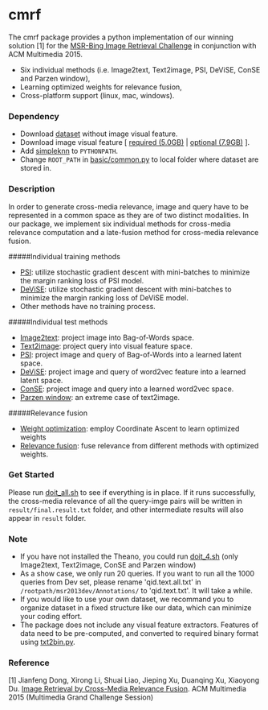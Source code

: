 # cmrf


The cmrf package provides a python implementation of our winning solution [1] for the [MSR-Bing Image Retrieval Challenge](http://research.microsoft.com/en-US/projects/irc/) in conjunction with ACM Multimedia 2015.
* Six individual methods (i.e. Image2text, Text2image, PSI, DeViSE, ConSE and Parzen window),
* Learning optimized weights for relevance fusion,
* Cross-platform support (linux, mac, windows).


### Dependency
* Download [dataset](http://lixirong.net/data/mm2015/rucmmc_irc2015_data.tar.gz) without image visual feature.
* Download image visual feature [ [required (5.0GB)](http://lixirong.net/data/mm2015/rucmmc_irc2015_required_feature.tar.gz) | [optional (7.9GB)](http://lixirong.net/data/mm2015/rucmmc_irc2015_optional_feature.tar.gz) ].
* Add [simpleknn](simpleknn) to `PYTHONPATH`.
* Change `ROOT_PATH` in [basic/common.py](basic/common.py) to local folder where dataset are stored in.



### Description
In order to generate cross-media relevance, image and query have to be represented in a common space as they are of two distinct modalities. In our package, we implement six individual methods for cross-media relevance computation and a late-fusion method for cross-media relevance fusion.


#####Individual training methods
* [PSI](model/psi_model.py):  utilize stochastic gradient descent with mini-batches to minimize the margin ranking loss of PSI model.
* [DeViSE](model/devise_model.py):  utilize stochastic gradient descent with mini-batches to minimize the margin ranking loss of DeViSE model.
* Other methods have no training process.

#####Individual test methods
* [Image2text](image2text.py): project image into Bag-of-Words space.
* [Text2image](text2image.py): project query into visual feature space.
* [PSI](psi.py):  project image and query of Bag-of-Words into a learned latent space.
* [DeViSE](devise.py):  project image and query of word2vec feature into a learned latent space.
* [ConSE](conse.py):  project image and query into a learned word2vec space.
* [Parzen window](parzenWindow.py): an extreme case of text2image.

#####Relevance fusion
* [Weight optimization](weightOptimization.py): employ Coordinate Ascent to learn optimized weights
* [Relevance fusion](relevanceFusion.py): fuse relevance from different methods with optimized weights.



### Get Started
Please run [doit_all.sh](doit_all.sh) to see if everything is in place.
If it runs successfully, the cross-media relevance of all the query-imge pairs will be written in `result/final.result.txt` folder, and other intermediate results will also appear in `result` folder.


### Note
* If you have not installed the Theano, you could run [doit_4.sh](doit_4.sh) (only Image2text, Text2image, ConSE and Parzen window)
* As a show case, we only run 20 queries. If you want to run all the 1000 queries from Dev set, please rename  'qid.text.all.txt' in `/rootpath/msr2013dev/Annotations/` to 'qid.text.txt'. It will take a while.
* If you would like to use your own dataset, we recommand you to organize dataset in a fixed structure like our data, which can minimize your coding effort.
* The package does not include any visual feature extractors. Features of data need to be pre-computed, and converted to required binary format using [txt2bin.py](simpleknn/txt2bin.py).


### Reference

[1] Jianfeng Dong, Xirong Li, Shuai Liao, Jieping Xu, Duanqing Xu, Xiaoyong Du. [Image Retrieval by Cross-Media Relevance Fusion](http://www.mmc.ruc.edu.cn/research/irc2015/p173-dong.pdf). ACM Multimedia 2015 (Multimedia Grand Challenge Session)
